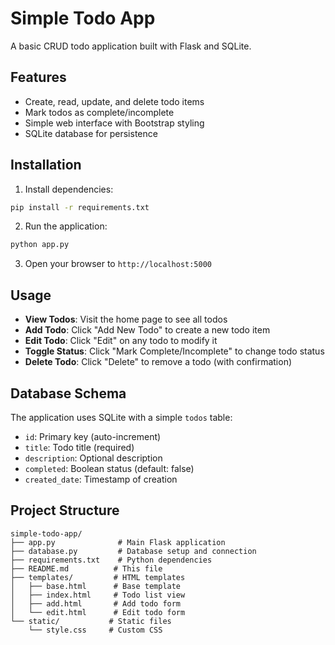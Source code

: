 # Simple Todo App

A basic CRUD todo application built with Flask and SQLite.

## Features

- Create, read, update, and delete todo items
- Mark todos as complete/incomplete
- Simple web interface with Bootstrap styling
- SQLite database for persistence

## Installation

1. Install dependencies:
```bash
pip install -r requirements.txt
```

2. Run the application:
```bash
python app.py
```

3. Open your browser to `http://localhost:5000`

## Usage

- **View Todos**: Visit the home page to see all todos
- **Add Todo**: Click "Add New Todo" to create a new todo item
- **Edit Todo**: Click "Edit" on any todo to modify it
- **Toggle Status**: Click "Mark Complete/Incomplete" to change todo status
- **Delete Todo**: Click "Delete" to remove a todo (with confirmation)

## Database Schema

The application uses SQLite with a simple `todos` table:

- `id`: Primary key (auto-increment)
- `title`: Todo title (required)
- `description`: Optional description
- `completed`: Boolean status (default: false)
- `created_date`: Timestamp of creation

## Project Structure

```
simple-todo-app/
├── app.py              # Main Flask application
├── database.py         # Database setup and connection
├── requirements.txt    # Python dependencies
├── README.md          # This file
├── templates/         # HTML templates
│   ├── base.html      # Base template
│   ├── index.html     # Todo list view
│   ├── add.html       # Add todo form
│   └── edit.html      # Edit todo form
└── static/           # Static files
    └── style.css     # Custom CSS
```
